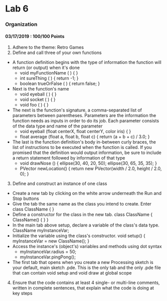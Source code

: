 # Lab 6
### Organization
#### 03/17/2019 : 100/100 Points

1. Adhere to the theme: Retro Games
2. Define and call three of your own functions
* A function definition begins with the type of information the function will return (or output) when it's done
  * void myFunctionName ( ) { }
  * int sureThing ( ) { return -1; }
  * boolean trueOrFalse ( ) { return false; }
* Next is the function's name
  * void eyeball ( ) { }
  * void socket ( ) { }
  * void foo ( ) { }
* The next is the function's signature, a comma-separated list of parameters between parentheses. Parameters are the information the function needs as inputs in order to do its job. Each parameter consists of the data type and name of the parameter
  * void eyeball (float centerX, float centerY, color iris) { }
  * float average (float a, float b, float c) { return (a + b + c) / 3.0; }
* The last is the function definition's body in-between curly braces, the list of instructions to be executed when the function is called. If you promised that the definition would output information, be sure to include a return statement followed by information of that type
  * void drawNose () { ellipse(30, 40, 20, 50); ellipse(30, 65, 35, 35); }
  * PVector newLocation() { return new PVector(width / 2.0, height / 2.0, 0); }
3. Define and construct an instance of one class
* Create a new tab by clicking on the white arrow underneath the Run and Stop buttons
* Give the tab the same name as the class you intend to create. Enter class ClassName { }
* Define a constructor for the class in the new tab. class ClassName { ClassName() { } }
* In the main tab above setup, declare a variable of the class's data type. ClassName myInstanceVar;
* Initialize the variable using the class's constructor. void setup() { myInstanceVar = new ClassName(); }
* Access the instance's (object's) variables and methods using dot syntax
  * myInstanceVar.radius = 50;
  * myInstanceVar.pingPong();
* The first tab that opens when you create a new Processing sketch is your default, main sketch .pde. This is the only tab and the only .pde file that can contain void setup and void draw at global scope
4. Ensure that the code contains at least 4 single- or multi-line comments, written in complete sentences, that explain what the code is doing at key steps
